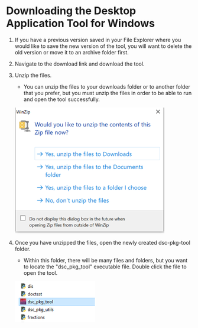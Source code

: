 # Downloading the Desktop Application Tool for Windows

1. If you have a previous version saved in your File Explorer where you would like to save the new version of the tool, you will want to delete the old version or move it to an archive folder first.
2. Navigate to the download link and download the tool.
3. Unzip the files.
    * You can unzip the files to your downloads folder or to another folder that you prefer, but you must unzip the files in order to be able to run and open the tool successfully.
    
    ![](../../app-screenshots/unzip.PNG)

4. Once you have unzipped the files, open the newly created dsc-pkg-tool folder.
    * Within this folder, there will be many files and folders, but you want to locate the "dsc_pkg_tool" executable file. Double click the file to open the tool.

    ![](../../app-screenshots/run-exe.PNG)